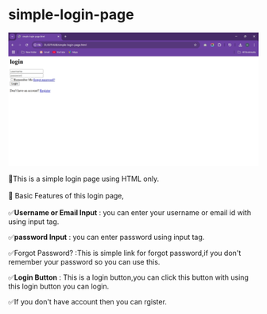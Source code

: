 # simple-login-page
![IMAGE](https://github.com/dabhijanvi/simple-login-page/blob/47d90fef3d9f06539ce339bcac162f172017f163/login.png)

🌟This is a simple login page using HTML only.<br><br>
🧾 Basic Features of this login page,<br><br>
✅<b>Username or Email Input</b> : you can enter your username or email id with using input tag.<br>

✅<b>password Input</b> : you can enter password using input tag.<br>

✅Forgot Password? :This is simple link for forgot password,if you don't remember your password so you can use this.<br>

✅<b>Login Button</b> : This is a login button,you can click this button with using this login button you can login.

✅If you don't have account then you can rgister. 
